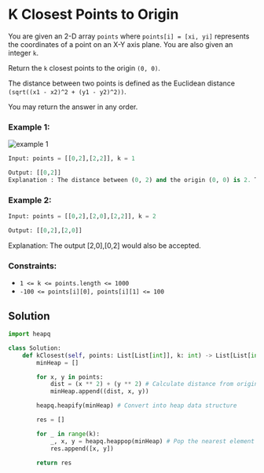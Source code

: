 # K Closest Points to Origin

You are given an 2-D array `points` where `points[i] = [xi, yi]` represents the coordinates of a point on an X-Y axis plane. You are also given an integer `k`.

Return the `k` closest points to the origin `(0, 0)`.

The distance between two points is defined as the Euclidean distance `(sqrt((x1 - x2)^2 + (y1 - y2)^2))`.

You may return the answer in any order.

### Example 1:

![example 1](https://imagedelivery.net/CLfkmk9Wzy8_9HRyug4EVA/ffe90895-5c8e-47f1-6719-d5c0f656d700/public)

```python
Input: points = [[0,2],[2,2]], k = 1

Output: [[0,2]]
Explanation : The distance between (0, 2) and the origin (0, 0) is 2. The distance between (2, 2) and the origin is sqrt(2^2 + 2^2) = 2.82842. So the closest point to the origin is (0, 2).
```

### Example 2:

```python
Input: points = [[0,2],[2,0],[2,2]], k = 2

Output: [[0,2],[2,0]]
```

Explanation: The output [2,0],[0,2] would also be accepted.

### Constraints:
- `1 <= k <= points.length <= 1000`
- `-100 <= points[i][0], points[i][1] <= 100`

## Solution

```python
import heapq

class Solution:
    def kClosest(self, points: List[List[int]], k: int) -> List[List[int]]:
        minHeap = []

        for x, y in points:
            dist = (x ** 2) + (y ** 2) # Calculate distance from origin
            minHeap.append((dist, x, y)) 

        heapq.heapify(minHeap) # Convert into heap data structure

        res = []

        for _ in range(k):
            _, x, y = heapq.heappop(minHeap) # Pop the nearest element
            res.append([x, y])

        return res
```
